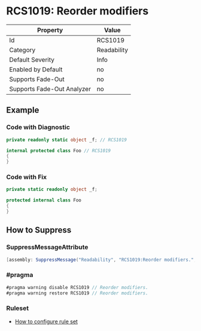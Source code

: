 # RCS1019: Reorder modifiers

Property | Value
--- | ---
Id|RCS1019
Category|Readability
Default Severity|Info
Enabled by Default|no
Supports Fade\-Out|no
Supports Fade\-Out Analyzer|no

## Example

### Code with Diagnostic

```csharp
private readonly static object _f; // RCS1019

internal protected class Foo // RCS1019
{
}
```

### Code with Fix

```csharp
private static readonly object _f;

protected internal class Foo
{
}
```

## How to Suppress

### SuppressMessageAttribute

```csharp
[assembly: SuppressMessage("Readability", "RCS1019:Reorder modifiers.", Justification = "<Pending>")]
```

### \#pragma

```csharp
#pragma warning disable RCS1019 // Reorder modifiers.
#pragma warning restore RCS1019 // Reorder modifiers.
```

### Ruleset

* [How to configure rule set](../HowToConfigureAnalyzers.md)
